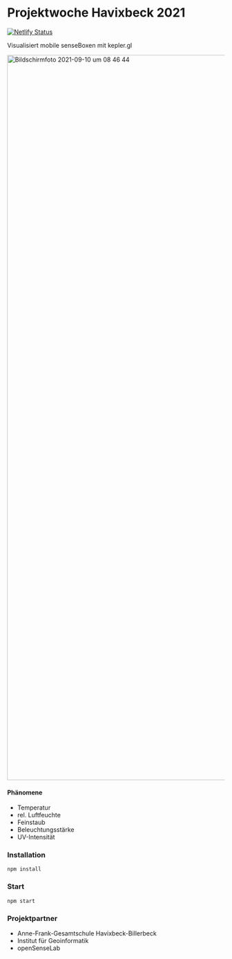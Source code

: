 # Projektwoche Havixbeck 2021

[![Netlify Status](https://api.netlify.com/api/v1/badges/262099df-fe87-45e6-91b7-8792b6ba6c2e/deploy-status)](https://app.netlify.com/sites/cranky-poincare-ed2b1d/deploys)

Visualisiert mobile senseBoxen mit kepler.gl

<img width="1678" alt="Bildschirmfoto 2021-09-10 um 08 46 44" src="https://user-images.githubusercontent.com/12086004/132811822-a1f36e31-cdc2-499d-bcb9-526e05589093.png">

#### Phänomene
- Temperatur
- rel. Luftfeuchte
- Feinstaub
- Beleuchtungsstärke
- UV-Intensität

### Installation

`npm install`

### Start

`npm start`

### Projektpartner

- Anne-Frank-Gesamtschule Havixbeck-Billerbeck 
- Institut für Geoinformatik 
- openSenseLab
